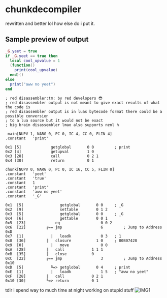 # chunkdecompiler
rewritten and better lol how else do i put it.

## Sample preview of output
```lua
_G.yeet = true
if _G.yeet == true then 
  local cool_upvalue = 1
  (function()
    print(cool_upvalue)
  end)()
else 
  print("aww no yeet")
end 
```

```assembly
; red disassembler:tm: by red developers 😎
; red disassembler output is not meant to give exact results of what the code is
; red disassembler output is in luas bytecode format there could be a possible conversion 
; to a lua source but it would not be exact 
; big brain disassembler lmao also supports nɐnl h

 main[NUPV 1, NARG 0, PC 0, IC 4, CC 0, FLIN 4]
.constant	'print'

0x1	[5]			    getglobal		0 0 		; print
0x2	[4]			    getupval		1 0 	
0x3	[28]		    call			0 2 1 	
0x4	[30]		    return			0 1 

chunk[NUPV 0, NARG 0, PC 0, IC 16, CC 5, FLIN 0]
.constant	'yeet'
.constant	'true'
.constant	1
.constant	'print'
.constant	'aww no yeet'
.constant	'_G'

0x1	 [5]			    getglobal		0 0 	; _G
0x2	 [9]			    settable		0 1 2 	
0x3	 [5]			    getglobal		0 0 	; _G
0x4	 [6]			    gettable		0 0 1 	
0x5	 [23]		      eq				  0 0 2 	
0x6	 [22]		  ╔== jmp				  6 		; Jump to Address 0xD
0x7	 [1]			|   loadk			  0 3 	; 1
0x8	 [36]		  |   closure			1 0 	; 00B07428
0x9	 [0]			|   move			  0 0 
0xA	 [28]		  |   call			  1 1 1 	
0xB	 [35]		  |   close			  0 
0xC	 [22]		  ╔== jmp				  3 		; Jump to Address 0x10
0xD	 [5]			╚=> getglobal		0 4 	; print
0xE	 [1]			|   loadk			  1 5 	; "aww no yeet"
0xF	 [28]		  |   call			  0 2 1 	
0x10 [30]		  ╚=> return		  0 1 
```

tdlr i spend way to much time at night working on stupid stuff
![IMG1](https://cdn.zuros.info/uploader/0x59/files/mloyvbs7rtlycs1.png)
